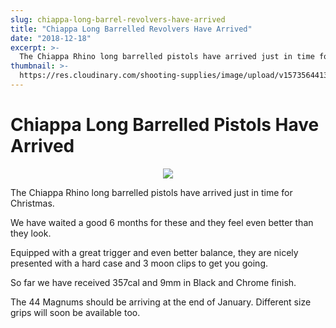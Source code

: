```yaml
---
slug: chiappa-long-barrel-revolvers-have-arrived
title: "Chiappa Long Barrelled Revolvers Have Arrived"
date: "2018-12-18"
excerpt: >-
  The Chiappa Rhino long barrelled pistols have arrived just in time for Christmas.
thumbnail: >-
  https://res.cloudinary.com/shooting-supplies/image/upload/v1573564413/Rhino-pistol_wenjlj_vrnocl-1_acmmyq.jpg
---
```


# **Chiappa Long Barrelled Pistols Have Arrived**

<p align="center">
<img src="https://res.cloudinary.com/shooting-supplies/image/upload/v1573564413/Rhino-pistol_wenjlj_vrnocl-1_acmmyq.jpg" />
</p>

The Chiappa Rhino long barrelled pistols have arrived just in time for Christmas.

We have waited a good 6 months for these and they feel even better than they look.

Equipped with a great trigger and even better balance, they are nicely presented with a hard case and 3 moon clips to get you going.

So far we have received 357cal and 9mm in Black and Chrome finish.

The 44 Magnums should be arriving at the end of January. Different size grips will soon be available too.
